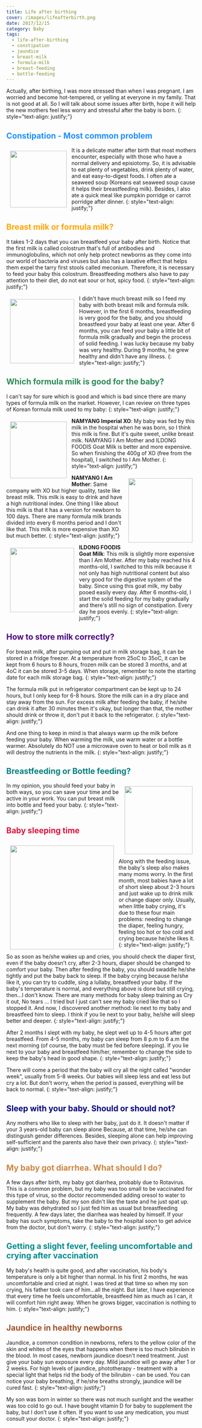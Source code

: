 ```yaml
---
title: Life after birthing
cover: /images/lifeafterbirth.png
date: 2017/12/15
category: Baby
tags:
  - life-after-birthing
  - constipation
  - jaundice
  - breast-milk
  - formula-milk
  - breast-feeding
  - bottle-feeding
---
```


Actually, after birthing, I was more stressed than when I was pregnant. I am worried and become hot-tempered, or yelling at everyone in my family. That is not good at all. So I will talk about some issues after birth, hope it will help the new mothers feel less worry and stressful after the baby is born.
{: style="text-align: justify;"}

## <span style="color:dodgerblue"> Constipation - Most common problem </span>

<img align="left" style="width: 150px; padding: 10px" src="/images/taobon.png"> It is a delicate matter after birth that most mothers encounter, especially with those who have a normal delivery and episiotomy. So, it is advisable to eat plenty of vegetables, drink plenty of water, and eat easy-to-digest foods. I often ate a seaweed soup (Koreans eat seaweed soup cause it helps their breastfeeding milk). Besides, I also ate a quick meal like pumpkin porridge or carrot porridge after dinner.
{: style="text-align: justify;"}

## <span style="color:orange">  Breast milk or formula milk?  </span>

It takes 1-2 days that you can breastfeed your baby after birth. Notice that the first milk is called colostrum that's full of antibodies and immunoglobulins, which not only help protect newborns as they come into our world of bacteria and viruses but also has a laxative effect that helps them expel the tarry first stools called meconium. Therefore, it is necessary to feed your baby this colostrum. Breastfeeding mothers also have to pay attention to their diet, do not eat sour or hot, spicy food.
{: style="text-align: justify;"}

<img align="left" style="width: 170px; padding: 10px" src="/images/formulamilk.png">I didn't have much breast milk so I feed my baby with both breast milk and formula milk. However, in the first 6 months, breastfeeding is very good for the baby, and you should breastfeed your baby at least one year. After 6 months, you can feed your baby a little bit of formula milk gradually and begin the process of solid feeding. I was lucky because my baby was very healthy. During 9 months, he grew healthy and didn't have any illness.
{: style="text-align: justify;"}

## <span style="color:seagreen">  Which formula milk is good for the baby? </span>  

I can't say for sure which is good and which is bad since there are many types of formula milk on the market. However, I can review on three types of Korean formula milk used to my baby:
{: style="text-align: justify;"}

<img align="left" style="width: 150px; padding: 10px" src="/images/xo.png"> **NAMYANG Imperial XO**: My baby was fed by this milk in the hospital when he was born, so I think this milk is fine. But it's quite sweet, unlike breast milk. NAMYANG I Am Mother and ILDONG FOODIS Goat Milk is better and more expensive. So when finishing the 400g of XO (free from the hospital), I switched to I Am Mother.
{: style="text-align: justify;"}

<img align="right" style="width: 170px; padding: 10px" src="/images/iam.png">**NAMYANG I Am Mother**: Same company with XO but higher quality, taste like breast milk. This milk is easy to drink and have a high nutritional index. One thing I like about this milk is that it has a version for newborn to 100 days. There are many formula milk brands divided into every 6 months period and I don't like that. This milk is more expensive than XO but much better.
{: style="text-align: justify;"}

<img align="left" style="width: 170px; padding: 10px" src="/images/goat.png">**ILDONG FOODIS Goat Milk**: This milk is slightly more expensive than I Am Mother. After my baby reached his 4 months-old, I switched to this milk because it not only has high nutritional content but also very good for the digestive system of the baby. Since using this goat milk, my baby pooed easily every day. After 6 months-old, I start the solid feeding for my baby gradually and there's still no sign of constipation. Every day he poos evenly.
{: style="text-align: justify;"}

## <span style="color:indigo"> How to store milk correctly? </span>

For breast milk, after pumping out and put in milk storage bag, it can be stored in a fridge freezer. At a temperature from 25oC to 35oC, it can be kept from 6 hours to 8 hours, frozen milk can be stored 3 months, and at 4oC it can be stored 3-5 days. When storage, remember to note the starting date for each milk storage bag.
{: style="text-align: justify;"}

The formula milk put in refrigerator compartment can be kept up to 24 hours, but I only keep for 6-8 hours. Store the milk can in a dry place and stay away from the sun. For excess milk after feeding the baby, if he/she can drink it after 30 minutes then it's okay, but longer than that, the mother should drink or throw it, don't put it back to the refrigerator.
{: style="text-align: justify;"}

And one thing to keep in mind is that always warm up the milk before feeding your baby. When warming the milk, use warm water or a bottle warmer. Absolutely do NOT use a microwave oven to heat or boil milk as it will destroy the nutrients in the milk.
{: style="text-align: justify;"}

## <span style="color:teal"> Breastfeeding or Bottle feeding? </span>

<img align="right" style="width: 180px; padding: 10px" src="/images/ti.png"> In my opinion, you should feed your baby in both ways, so you can save your time and be active in your work. You can put breast milk into bottle and feed your baby. 
{: style="text-align: justify;"}

## <span style="color:crimson"> Baby sleeping time </span>

<img align="left" style="width: 275px; padding: 10px" src="/images/babysleeping.png">Along with the feeding issue, the baby's sleep also makes many moms worry. In the first month, most babies have a lot of short sleep about 2-3 hours and just wake up to drink milk or change diaper only. Usually, when little baby crying, it's due to these four main problems: needing to change the diaper, feeling hungry, feeling too hot or too cold and crying because he/she likes it.
{: style="text-align: justify;"}

So as soon as he/she wakes up and cries, you should check the diaper first, even if the baby doesn't cry, after 2-3 hours, diaper should be changed to comfort your baby. Then after feeding the baby, you should swaddle he/she tightly and put the baby back to sleep. If the baby crying because he/she like it, you can try to cuddle, sing a lullaby, breastfeed your baby. If the baby's temperature is normal, and everything above is done but still crying, then...I don't know. There are many methods for baby sleep training as Cry it out, No tears ... I tried but I just can't see my baby cried like that so I stopped it. And now, I discovered another method: lie next to my baby and breastfeed him to sleep. I think if you lie next to your baby, he/she will sleep better and deeper.
{: style="text-align: justify;"}

After 2 months I slept with my baby, he slept well up to 4-5 hours after got breastfeed. From 4-5 months, my baby can sleep from 8 p.m to 6 a.m the next morning (of course, the baby must be fed before sleeping). If you lie next to your baby and breastfeed him/her, remember to change the side to keep the baby's head in good shape.
{: style="text-align: justify;"}

There will come a period that the baby will cry all the night called "wonder week", usually from 5-8 weeks. Our babies will sleep less and eat less but cry a lot. But don't worry, when the period is passed, everything will be back to normal. 
{: style="text-align: justify;"}

## <span style="color:navy"> Sleep with your baby. Should or should not? </span>
Any mothers who like to sleep with her baby, just do it. It doesn't matter if your 3 years-old baby can sleep alone Because, at that time, he/she can distinguish gender differences. Besides, sleeping alone can help improving self-sufficient and the parents also have their own privacy.
{: style="text-align: justify;"}

## <span style="color:peru">  My baby got diarrhea. What should I do? </span>

A few days after birth, my baby got diarrhea, probably due to Rotavirus. This is a common problem, but my baby was too small to be vaccinated for this type of virus, so the doctor recommended adding oresol to water to supplement the baby. But my son didn't like the taste and he just spat up. My baby was dehydrated so I just fed him as usual but breastfeeding frequently. A few days later, the diarrhea was healed by himself. If your baby has such symptoms, take the baby to the hospital soon to get advice from the doctor, but don't worry.
{: style="text-align: justify;"}

## <span style="color:darkcyan">  Getting a slight fever, feeling uncomfortable and crying after vaccination </span>

My baby's health is quite good, and after vaccination, his body's temperature is only a bit higher than normal. In his first 2 months, he was uncomfortable and cried at night. I was tired at that time so when my son crying, his father took care of him...all the night. But later, I have experience that every time he feels uncomfortable, breastfeed him as much as I can, it will comfort him right away.
When he grows bigger, vaccination is nothing to him.
{: style="text-align: justify;"}

## <span style="color:sienna"> Jaundice in healthy newborns </span>

Jaundice, a common condition in newborns, refers to the yellow color of the skin and whites of the eyes that happens when there is too much bilirubin in the blood. In most cases, newborn jaundice doesn't need treatment. Just give your baby sun exposure every day. Mild jaundice will go away after 1 or 2 weeks. For high levels of jaundice, phototherapy - treatment with a special light that helps rid the body of the bilirubin - can be used. You can notice your baby breathing, if he/she breaths strongly, jaundice will be cured fast. 
{: style="text-align: justify;"}

My son was born in winter so there was not much sunlight and the weather was too cold to go out. I have bought vitamin D for baby to supplement the baby, but I don't use it often. If you want to use any medication, you must consult your doctor.
{: style="text-align: justify;"}